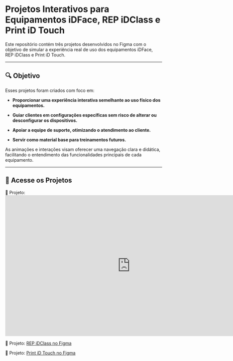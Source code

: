 # Projetos Interativos para Equipamentos iDFace, REP iDClass e Print iD Touch

Este repositório contém três projetos desenvolvidos no Figma com o objetivo de simular a experiência real de uso dos equipamentos iDFace, REP iDClass e Print iD Touch.

---

## 🔍 Objetivo

Esses projetos foram criados com foco em:

- **Proporcionar uma experiência interativa semelhante ao uso físico dos equipamentos.**

- **Guiar clientes em configurações específicas sem risco de alterar ou desconfigurar os dispositivos.**

- **Apoiar a equipe de suporte, otimizando o atendimento ao cliente.**

- **Servir como material base para treinamentos futuros.**

As animações e interações visam oferecer uma navegação clara e didática, facilitando o entendimento das funcionalidades principais de cada equipamento.

---

## 🔗 Acesse os Projetos

🔗 Projeto: <iframe style="border: 1px solid rgba(0, 0, 0, 0.1);" width="800" height="450" src="https://embed.figma.com/proto/2dD5FbnVcHnP0VrYsx0C0W/iDFace?page-id=0%3A1&node-id=1-2&p=f&viewport=93%2C98%2C0.07&scaling=min-zoom&content-scaling=fixed&embed-host=share" allowfullscreen></iframe>

🔗 Projeto: [REP iDClass no Figma](https://www.figma.com/proto/Arb0wumQ3kHME2INFbWIzA/REP-iDClass?page-id=0%3A1&type=design&node-id=56-4&viewport=304%2C256%2C0.2&t=acayojU9MxuuDrw6-8&scaling=contain&starting-point-node-id=51%3A2&hide-ui=1)

🔗 Projeto: [Print iD Touch no Figma](https://www.figma.com/proto/c09M8daqoroSujEM11aHAD/PrintiDTouch?page-id=0%3A1&type=design&node-id=1-3&viewport=291%2C122%2C0.08&t=uO78yoLJbckiphB4-8&scaling=contain&starting-point-node-id=61%3A108&hide-ui=1)

